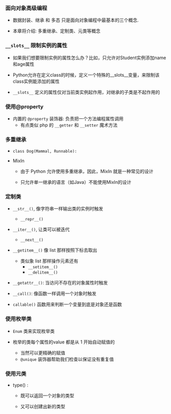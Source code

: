 ### 面向对象高级编程
* 数据封装、继承 和 多态 只是面向对象编程中最基本的三个概念.

* 本章将介绍: 多重继承、定制类、元类等概念


### `__slots__` 限制实例的属性
* 如果我们想要限制实例的属性怎么办？比如，只允许对Student实例添加name和age属性

* Python允许在定义class的时候，定义一个特殊的__slots__变量，来限制该class实例能添加的属性

* `__slots__` 定义的属性仅对当前类实例起作用，对继承的子类是不起作用的



### 使用@property
* 内置的 `@property` 装饰器: 负责把一个方法编程属性调用
    * 有点类似 php 的 `__getter` 和 `__setter` 魔术方法



### 多重继承
* `class Dog(Mammal, Runnable):`

* MixIn
    * 由于 Python 允许使用多重继承，因此，MixIn 就是一种常见的设计

    * 只允许单一继承的语言（如Java）不能使用MixIn的设计



### 定制类
* `__str__()`, 像字符串一样输出类的实例时触发
    * `__repr__()`

* `__iter__()`, 让类可以被迭代
    * `__next__()`

* `__getitem__()` 像 list 那样按照下标去取出
    * 类似象 list 那样操作元素还有
        * `__setitem__()`
        * `__delitem__()`

* `__getattr__()`: 当访问不存在的对象属性时触发

* `__call()`: 像函数一样调用一个对象时触发

* `callable()` 函数用来判断一个变量到底是对象还是函数



### 使用枚举类
* `Enum` 类来实现枚举类

* 枚举的类每个属性的value 都是从 1 开始自动赋值的
    * 当然可以更精确的赋值
    * `@unique` 装饰器帮助我们检查以保证没有重复值



### 使用元类
* type() :
    * 既可以返回一个对象的类型

    * 又可以创建出新的类型
